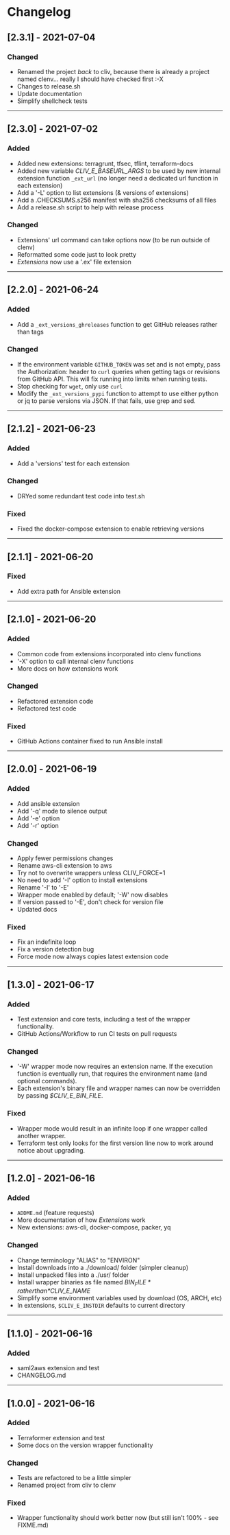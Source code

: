 # Changelog

## [2.3.1] - 2021-07-04
### Changed
 - Renamed the project *back* to cliv, because there is already a project
   named clenv... really I should have checked first :-X
 - Changes to release.sh
 - Update documentation
 - Simplify shellcheck tests

---

## [2.3.0] - 2021-07-02
### Added
 - Added new extensions: terragrunt, tfsec, tflint, terraform-docs
 - Added new variable *CLIV_E_BASEURL_ARGS* to be used by new internal extension
   function `_ext_url` (no longer need a dedicated url function in each extension)
 - Add a '-L' option to list extensions (& versions of extensions)
 - Add a .CHECKSUMS.s256 manifest with sha256 checksums of all files
 - Add a release.sh script to help with release process
### Changed
 - Extensions' url command can take options now (to be run outside of clenv)
 - Reformatted some code just to look pretty
 - *Extensions* now use a '.ex' file extension

---

## [2.2.0] - 2021-06-24
### Added
 - Add a `_ext_versions_ghreleases` function to get GitHub releases rather than tags
### Changed
 - If the environment variable `GITHUB_TOKEN` was set and is not empty, pass
   the Authorization: header to `curl` queries when getting tags or revisions
   from GitHub API. This will fix running into limits when running tests.
 - Stop checking for `wget`, only use `curl`
 - Modify the `_ext_versions_pypi` function to attempt to use either python or jq
   to parse versions via JSON. If that fails, use grep and sed.

---

## [2.1.2] - 2021-06-23
### Added
 - Add a 'versions' test for each extension
### Changed
 - DRYed some redundant test code into test.sh
### Fixed
 - Fixed the docker-compose extension to enable retrieving versions

---

## [2.1.1] - 2021-06-20

### Fixed
 - Add extra path for Ansible extension

---

## [2.1.0] - 2021-06-20

### Added
 - Common code from extensions incorporated into clenv functions
 - '-X' option to call internal clenv functions
 - More docs on how extensions work
### Changed
 - Refactored extension code
 - Refactored test code
### Fixed
 - GitHub Actions container fixed to run Ansible install

---

## [2.0.0] - 2021-06-19
### Added
 - Add ansible extension
 - Add '-q' mode to silence output
 - Add '-e' option
 - Add '-r' option
### Changed
 - Apply fewer permissions changes
 - Rename aws-cli extension to aws
 - Try not to overwrite wrappers unless CLIV_FORCE=1
 - No need to add '-I' option to install extensions
 - Rename '-I' to '-E'
 - Wrapper mode enabled by default; '-W' now disables
 - If version passed to '-E', don't check for version file
 - Updated docs
### Fixed
 - Fix an indefinite loop
 - Fix a version detection bug
 - Force mode now always copies latest extension code

---


## [1.3.0] - 2021-06-17
### Added
 - Test extension and core tests, including a test of the wrapper functionality.
 - GitHub Actions/Workflow to run CI tests on pull requests
### Changed
 - '-W' wrapper mode now requires an extension name. If the execution function
   is eventually run, that requires the environment name (and optional commands).
 - Each extension's binary file and wrapper names can now be overridden by passing
   *$CLIV_E_BIN_FILE*.
### Fixed
 - Wrapper mode would result in an infinite loop if one wrapper called another
   wrapper.
 - Terraform test only looks for the first version line now to work around notice
   about upgrading.

---

## [1.2.0] - 2021-06-16
### Added
 - `ADDME.md` (feature requests)
 - More documentation of how *Extensions* work
 - New extensions: aws-cli, docker-compose, packer, yq
### Changed
 - Change terminology "ALIAS" to "ENVIRON"
 - Install downloads into a ./download/ folder (simpler cleanup)
 - Install unpacked files into a ./usr/ folder
 - Install wrapper binaries as file named *$BIN_FILE* rather than *$CLIV_E_NAME*
 - Simplify some environment variables used by download (OS, ARCH, etc)
 - In extensions, `$CLIV_E_INSTDIR` defaults to current directory

---

## [1.1.0] - 2021-06-16
### Added
 - saml2aws extension and test
 - CHANGELOG.md

---

## [1.0.0] - 2021-06-16
### Added
 - Terraformer extension and test
 - Some docs on the version wrapper functionality
### Changed
 - Tests are refactored to be a little simpler
 - Renamed project from cliv to clenv
### Fixed
 - Wrapper functionality should work better now (but still isn't 100% - see FIXME.md)
